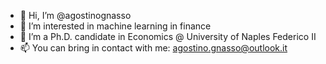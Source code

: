 - 👋 Hi, I’m @agostinognasso
- 👀 I’m interested in machine learning in finance
- 🌱 I’m a Ph.D. candidate in Economics @ University of Naples Federico II
- 📫 You can bring in contact with me: agostino.gnasso@outlook.it

